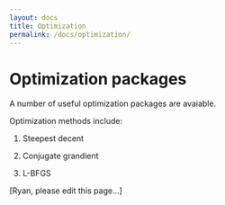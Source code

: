 ```yaml
---
layout: docs
title: Optimization 
permalink: /docs/optimization/
---
```


# Optimization packages

A number of useful optimization packages are avaiable.

Optimization methods include:

1. Steepest decent

2. Conjugate grandient

3. L-BFGS

[Ryan, please edit this page...]
